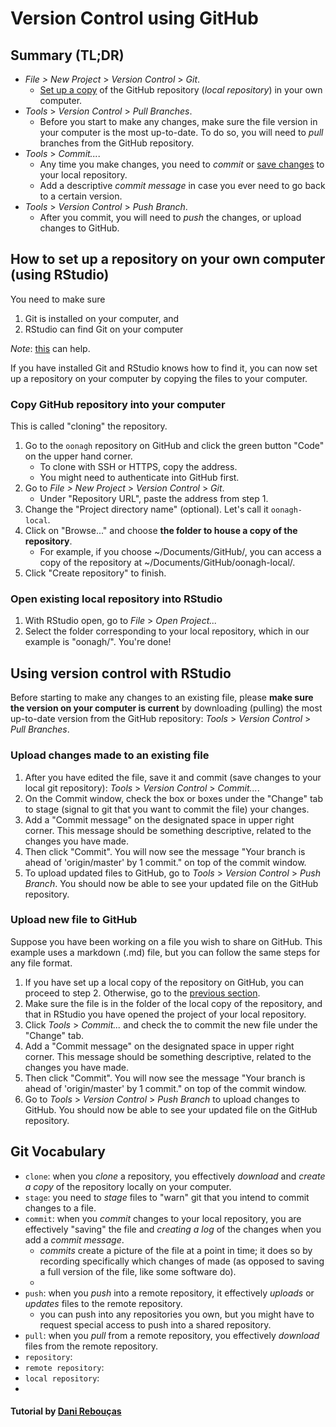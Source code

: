 # Version Control using GitHub

## Summary (TL;DR)
  - *File > New Project* > *Version Control* > *Git*. 
    - [Set up a copy](#copy-github-repository-into-your-computer) of the GitHub repository (*local repository*) in your own computer.
  - *Tools* > *Version Control* > *Pull Branches*. 
    - Before you start to make any changes, make sure the file version in your computer is the most up-to-date. To do so, you will need to *pull* branches from the GitHub repository.
  - *Tools* > *Commit...*. 
    - Any time you make changes, you need to *commit* or [save changes](#upload-changes-made-to-an-existing-file) to your local repository. 
    - Add a descriptive *commit message* in case you ever need to go back to a certain version.
  - *Tools* > *Version Control* > *Push Branch*. 
    - After you commit, you will need to *push* the changes, or upload changes to GitHub.

## How to set up a repository on your own computer (using RStudio)

You need to make sure

  1. Git is installed on your computer, and
  2. RStudio can find Git on your computer
  
  *Note*: [this](https://cfss.uchicago.edu/setup/git-with-rstudio/) can help.

If you have installed Git and RStudio knows how to find it, you can now set up a repository on your computer by copying the files to your computer.

### Copy GitHub repository into your computer

This is called "cloning" the repository.
  1. Go to the `oonagh` repository on GitHub and click the green button "Code" on the upper hand corner. 
      - To clone with SSH or HTTPS, copy the address. 
      - You might need to authenticate into GitHub first.
  2. Go to *File > New Project* > *Version Control* > *Git*. 
      - Under "Repository URL", paste the address from step 1.
  3. Change the "Project directory name" (optional). Let's call it `oonagh-local`.
  4. Click on "Browse..." and choose __the folder to house a copy of the repository__.
      - For example, if you choose ~/Documents/GitHub/, you can access a copy of the repository at ~/Documents/GitHub/oonagh-local/.
  5. Click "Create repository" to finish.
 
### Open existing local repository into RStudio

1. With RStudio open, go to *File* > *Open Project...*
2. Select the folder corresponding to your local repository, which in our example is "oonagh/". You're done! 
 
## Using version control with RStudio

Before starting to make any changes to an existing file, please **make sure the version on your computer is current** by downloading (pulling) the most up-to-date version from the GitHub repository: *Tools* > *Version Control* > *Pull Branches*.

### Upload changes made to an existing file

1. After you have edited the file, save it and commit (save changes to your local git repository): *Tools* > *Version Control* > *Commit...*. 
2. On the Commit window, check the box or boxes under the "Change" tab to stage (signal to git that you want to commit the file) your changes.
3. Add a "Commit message" on the designated space in upper right corner. This message should be something descriptive, related to the changes you have made. 
4. Then click "Commit". You will now see the message "Your branch is ahead of 'origin/master' by 1 commit." on top of the commit window.
5. To upload updated files to GitHub, go to *Tools* > *Version Control* > *Push Branch*. You should now be able to see your updated file on the GitHub repository.

### Upload new file to GitHub

Suppose you have been working on a file you wish to share on GitHub. This example uses a markdown (.md) file, but you can follow the same steps for any file format.

1. If you have set up a local copy of the repository on GitHub, you can proceed to step 2. Otherwise, go to the [previous section](#copy-github-repository-into-your-computer).
2. Make sure the file is in the folder of the local copy of the repository, and that in RStudio you have opened the project of your local repository.
3. Click *Tools* > *Commit...* and check the to commit the new file under the "Change" tab.
4. Add a "Commit message" on the designated space in upper right corner. This message should be something descriptive, related to the changes you have made. 
4. Then click "Commit". You will now see the message "Your branch is ahead of 'origin/master' by 1 commit." on top of the commit window.
5. Go to *Tools* > *Version Control* > *Push Branch* to upload changes to GitHub. You should now be able to see your updated file on the GitHub repository.
  

<!-- ## How to add new content to the Oonagh website

<!-- Easiest way to contribute to the website is to [set up a local project copy](#copy-github-repository-into-your-computer) on your own computer. That way, you can make changes to your *local* copy of the files and upload them to the main GitHub repository once you are ready. But don't forget to do this often so that others can also contribute to the most up-to-date version of the files.


<!--1. Create content in markdown (.md) or Rmarkdown (.Rmd) format. You can do so by:

<!--   a) creating a file using RStudio by going to *File* > *New File* > *Markdown File* or *R Markdown...*,
 
<!--   b) OR clicking on the **docs/** folder, then at the top click "Add File" and create a new .md file:
   <img src="/docs/new_file.png" width="700">
   <img src="/docs/new_file2.png" width="700">

<!--   c) OR uploading an existing file to the docs folder by clicking on the **docs/** folder, then at the top click "Add File" and click "Upload Files" instead,
   
2. Edit and upload changes by:

    a) [using RStudio](#upload-new-file-to-github),
    
    b) OR editing the file directly on GitHub. Click on the file you want to edit, then on the file window, upper right corner, you will see a pencil :pencil2: icon to edit. GitHub provides a file preview for Markdown and RMarkdown files.
-->


## Git Vocabulary

- `clone`: when you _clone_ a repository, you effectively _download_ and _create a copy_ of the repository locally on your computer.
- `stage`: you need to _stage_ files to "warn" git that you intend to commit changes to a file.
- `commit`: when you _commit_ changes to your local repository, you are effectively "saving" the file and _creating a log_ of the changes when you add a _commit message_.
    - _commits_ create a picture of the file at a point in time; it does so by recording specifically which changes of made (as opposed to saving a full version of the file, like some software do).
    - 
- `push`: when you _push_ into a remote repository, it effectively _uploads_ or _updates_ files to the remote repository.
    - you can push into any repositories you own, but you might have to request special access to push into a shared repository.
- `pull`: when you _pull_ from a remote repository, you effectively _download_ files from the remote repository.
- `repository`: 
- `remote repository`:
- `local repository`:
- 

#### Tutorial by [Dani Rebouças](https://www.github.com/drebouca)
